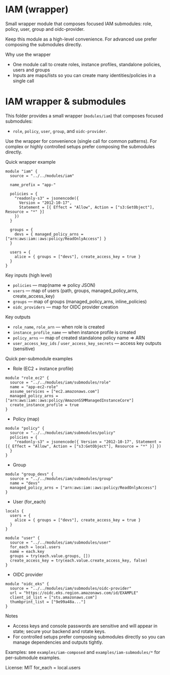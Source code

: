 # IAM (wrapper)

Small wrapper module that composes focused IAM submodules: role, policy, user, group and oidc-provider.

Keep this module as a high-level convenience. For advanced use prefer composing the submodules directly.

Why use the wrapper
- One module call to create roles, instance profiles, standalone policies, users and groups
- Inputs are maps/lists so you can create many identities/policies in a single call
# IAM wrapper & submodules

This folder provides a small wrapper (`modules/iam`) that composes focused submodules:
- `role`, `policy`, `user`, `group`, and `oidc-provider`.

Use the wrapper for convenience (single call for common patterns). For complex or highly controlled setups prefer composing the submodules directly.

Quick wrapper example
```hcl
module "iam" {
  source = "../../modules/iam"

  name_prefix = "app-"

  policies = {
    "readonly-s3" = jsonencode({
      Version = "2012-10-17",
      Statement = [{ Effect = "Allow", Action = ["s3:GetObject"], Resource = "*" }]
    })
  }

  groups = {
    devs = { managed_policy_arns = ["arn:aws:iam::aws:policy/ReadOnlyAccess"] }
  }

  users = {
    alice = { groups = ["devs"], create_access_key = true }
  }
}
```

Key inputs (high level)
- `policies` — map(name => policy JSON)
- `users` — map of users (path, groups, managed_policy_arns, create_access_key)
- `groups` — map of groups (managed_policy_arns, inline_policies)
- `oidc_providers` — map for OIDC provider creation

Key outputs
- `role_name`, `role_arn` — when role is created
- `instance_profile_name` — when instance profile is created
- `policy_arns` — map of created standalone policy name => ARN
- `user_access_key_ids` / `user_access_key_secrets` — access key outputs (sensitive)

Quick per-submodule examples

- Role (EC2 + instance profile)

```hcl
module "role_ec2" {
  source = "../../modules/iam/submodules/role"
  name = "app-ec2-role"
  assume_services = ["ec2.amazonaws.com"]
  managed_policy_arns = ["arn:aws:iam::aws:policy/AmazonSSMManagedInstanceCore"]
  create_instance_profile = true
}
```

- Policy (map)

```hcl
module "policy" {
  source = "../../modules/iam/submodules/policy"
  policies = {
    "readonly-s3" = jsonencode({ Version = "2012-10-17", Statement = [{ Effect = "Allow", Action = ["s3:GetObject"], Resource = "*" }] })
  }
}
```

- Group

```hcl
module "group_devs" {
  source = "../../modules/iam/submodules/group"
  name = "devs"
  managed_policy_arns = ["arn:aws:iam::aws:policy/ReadOnlyAccess"]
}
```

- User (for_each)

```hcl
locals {
  users = {
    alice = { groups = ["devs"], create_access_key = true }
  }
}

module "user" {
  source = "../../modules/iam/submodules/user"
  for_each = local.users
  name = each.key
  groups = try(each.value.groups, [])
  create_access_key = try(each.value.create_access_key, false)
}
```

- OIDC provider

```hcl
module "oidc_eks" {
  source = "../../modules/iam/submodules/oidc-provider"
  url = "https://oidc.eks.region.amazonaws.com/id/EXAMPLE"
  client_id_list = ["sts.amazonaws.com"]
  thumbprint_list = ["9e99a48a..."]
}
```

Notes
- Access keys and console passwords are sensitive and will appear in state; secure your backend and rotate keys.
- For controlled setups prefer composing submodules directly so you can manage dependencies and outputs tightly.

Examples: see `examples/iam-composed` and `examples/iam-submodules/*` for per-submodule examples.

License: MIT
  for_each = local.users
